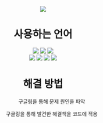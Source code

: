 
<div align="center">
<img src="https://capsule-render.vercel.app/api?type=wave&color=auto&height=300&section=header&text=Code%20error&fontSize=90" />
</div>


<div align="center">
  <h1>사용하는 언어</h1>
  <img src="https://img.shields.io/badge/html5-E34F26?style=for-the-badge&logo=html5&logoColor=white">
  <img src="https://img.shields.io/badge/css-1572B6?style=for-the-badge&logo=css3&logoColor=white">
  <img src="https://img.shields.io/badge/react-61DAFB?style=for-the-badge&logo=react&logoColor=black">
  </br>

  <img src="https://img.shields.io/badge/node.js-339933?style=for-the-badge&logo=Node.js&logoColor=white">
  <img src="https://img.shields.io/badge/bootstrap-7952B3?style=for-the-badge&logo=bootstrap&logoColor=white">
  <img src="https://img.shields.io/badge/github-181717?style=for-the-badge&logo=github&logoColor=white">
  <img src="https://img.shields.io/badge/git-F05032?style=for-the-badge&logo=git&logoColor=white">
</div>

      
<div align="center">
  <h1>해결 방법</h1>
  <table>
    <tr>
      <ol>
        <ul>구글링을 통해 문제 원인을 파악</ul>
        <ul>구글링을 통해 발견한  해결책을 코드에 적용</ul>
      </ol>  
    </tr>
  </table>


</div>   
      

